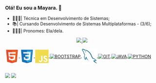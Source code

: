 ### Olá! Eu sou a Mayara. 👋

- 👩🏽‍💻| Técnica em Desenvolvimento de Sistemas;
- 📚| Cursando Desenvolvimento de Sistemas Multiplataformas - (3/6);
- 👩🏽‍💻| Pronomes: Ela/dela.

<div align="center">
  <a href="https://github.com/mayarakaren">
  <img height="150em" src="https://github-readme-stats.vercel.app/api?username=mayarakaren&show_icons=true&theme=dracula&include_all_commits=true&count_private=true"/>
  <img height="150em" src="https://github-readme-stats.vercel.app/api/top-langs/?username=mayarakare&layout=compact&langs_count=7&theme=dracula"/>
</div>
  <div style="display: inline_block"><br>
  
  <img align="center" alt="Rafa-HTML" height="45" src="https://raw.githubusercontent.com/devicons/devicon/master/icons/html5/html5-original.svg">
  <img align="center" alt="Rafa-CSS" height="45" src="https://raw.githubusercontent.com/devicons/devicon/master/icons/css3/css3-original.svg">
  <img align="center" alt="JS" height="45" src="https://raw.githubusercontent.com/devicons/devicon/master/icons/javascript/javascript-plain.svg">
  <img align="center" alt="BOOTSTRAP" height="60" src="https://cdn.jsdelivr.net/gh/devicons/devicon/icons/bootstrap/bootstrap-original.svg"/>
  <img align="center" alt="MYSQL" height="50" src="https://raw.githubusercontent.com/devicons/devicon/master/icons/mysql/mysql-plain.svg">
  <img align="center" alt="GIT" height="50" src="https://cdn.jsdelivr.net/gh/devicons/devicon/icons/git/git-original.svg"/>
  <img align="center" alt="JAVA" height="50" src="https://cdn.jsdelivr.net/gh/devicons/devicon/icons/java/java-original.svg"/>
  <img align="center" alt="PYTHON" height="50" src="https://cdn.jsdelivr.net/gh/devicons/devicon/icons/python/python-original.svg"/>
</div>
  
  ##
  
 <div> 
     <a href = "mailto:mayaramarques9738@gmail.com"><img src="https://img.shields.io/badge/-Gmail-%23333?style=for-the-badge&logo=gmail&logoColor=white" target="_blank"></a>
    <a href="https://www.linkedin.com/in/mayara-karen-808059211/" target="_blank"><img src="https://img.shields.io/badge/-LinkedIn-%230077B5?style=for-the-badge&logo=linkedin&logoColor=white" target="_blank"></a>  
</div>

